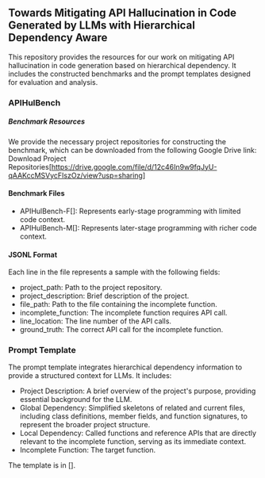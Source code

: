 ## Towards Mitigating API Hallucination in Code Generated by LLMs with Hierarchical Dependency Aware

This repository provides the resources for our work on mitigating API hallucination in code generation based on hierarchical dependency. It includes the constructed benchmarks and the prompt templates designed for evaluation and analysis.


### APIHulBench

##### Benchmark Resources

We provide the necessary project repositories for constructing the benchmark, which can be downloaded from the following Google Drive link: Download Project Repositories[https://drive.google.com/file/d/12c46In9w9fqJyU-qAAKccMSVycFIszOz/view?usp=sharing]

#### Benchmark Files

* APIHulBench-F[]: Represents early-stage programming with limited code context.
* APIHulBench-M[]: Represents later-stage programming with richer code context.

#### JSONL Format
Each line in the file represents a sample with the following fields:

* project_path: Path to the project repository.
* project_description: Brief description of the project.
* file_path: Path to the file containing the incomplete function.
* incomplete_function: The incomplete function requires API call.
* line_location: The line number of the API calls.
* ground_truth: The correct API call for the incomplete function.

### Prompt Template

The prompt template integrates hierarchical dependency information to provide a structured context for LLMs. It includes:

* Project Description: A brief overview of the project's purpose, providing essential background for the LLM.
* Global Dependency: Simplified skeletons of related and current files, including class definitions, member fields, and function signatures, to represent the broader project structure.
* Local Dependency: Called functions and reference APIs that are directly relevant to the incomplete function, serving as its immediate context.
* Incomplete Function: The target function.

The template is in [].
